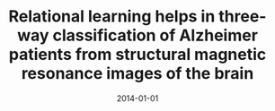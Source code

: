 ---
title: "Relational learning helps in three-way classification of Alzheimer patients from structural magnetic resonance images of the brain"
collection: publications
permalink: /publication/2014-01-01-Relational-learning-helps-in-three-way-classification-of-Alzheimer-patients-from-structural-magnetic-resonance-images-of-the-brain
date: 2014-01-01
venue: 'International Journal of Machine Learning and Cybernetics'
---